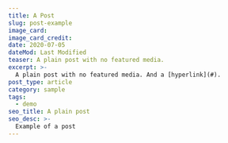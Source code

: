 ```yaml
---
title: A Post
slug: post-example
image_card:
image_card_credit:
date: 2020-07-05
dateMod: Last Modified
teaser: A plain post with no featured media.
excerpt: >-
  A plain post with no featured media. And a [hyperlink](#).
post_type: article
category: sample
tags:
  - demo
seo_title: A plain post
seo_desc: >-
  Example of a post
---
```

